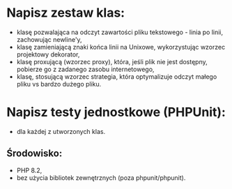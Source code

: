 # Napisz zestaw klas:
* klasę pozwalająca na odczyt zawartości pliku tekstowego - linia po linii,
  zachowując newline'y,
* klasę zamieniającą znaki końca linii na Unixowe, wykorzystując wzorzec
  projektowy dekorator,
* klasę proxującą (wzorzec proxy), która, jeśli plik nie jest dostępny, pobierze go z
  zadanego zasobu internetowego,
* klasę, stosującą wzorzec strategia, która optymalizuje odczyt małego pliku vs
  bardzo dużego pliku.

# Napisz testy jednostkowe (PHPUnit):
* dla każdej z utworzonych klas.
##  Środowisko:
* PHP 8.2,
* bez użycia bibliotek zewnętrznych (poza phpunit/phpunit).